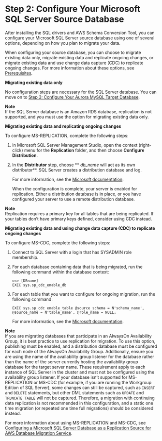 # Step 2: Configure Your Microsoft SQL Server Source Database<a name="chap-sqlserver2aurora.steps.configuresqlserver"></a>

After installing the SQL drivers and AWS Schema Conversion Tool, you can configure your Microsoft SQL Server source database using one of several options, depending on how you plan to migrate your data\.

When configuring your source database, you can choose to migrate existing data only, migrate existing data and replicate ongoing changes, or migrate existing data and use change data capture \(CDC\) to replicate ongoing changes\. For more information about these options, see [Prerequisites](chap-sqlserver2aurora.prerequisites.md)\.

 **Migrating existing data only** 

No configuration steps are necessary for the SQL Server database\. You can move on to [Step 3: Configure Your Aurora MySQL Target Database](chap-sqlserver2aurora.steps.configureaurora.md)\.

**Note**  
If the SQL Server database is an Amazon RDS database, replication is not supported, and you must use the option for migrating existing data only\.

 **Migrating existing data and replicating ongoing changes** 

To configure MS\-REPLICATION, complete the following steps:

1. In Microsoft SQL Server Management Studio, open the context \(right\-click\) menu for the **Replication** folder, and then choose **Configure Distribution**\.

1. In the **Distributor** step, choose ** *db\_name* will act as its own distributor**\. SQL Server creates a distribution database and log\.

   For more information, see the [Microsoft documentation](https://docs.microsoft.com/en-us/sql/relational-databases/replication/enable-a-database-for-replication-sql-server-management-studio)\.

   When the configuration is complete, your server is enabled for replication\. Either a distribution database is in place, or you have configured your server to use a remote distribution database\.

**Note**  
Replication requires a primary key for all tables that are being replicated\. If your tables don’t have primary keys defined, consider using CDC instead\.

 **Migrating existing data and using change data capture \(CDC\) to replicate ongoing changes** 

To configure MS\-CDC, complete the following steps:

1. Connect to SQL Server with a login that has SYSADMIN role membership\.

1. For each database containing data that is being migrated, run the following command within the database context:

   ```
   use [DBname]
   EXEC sys.sp_cdc_enable_db
   ```

1. For each table that you want to configure for ongoing migration, run the following command:

   ```
   EXEC sys.sp_cdc_enable_table @source_schema = N'schema_name', @source_name = N'table_name', @role_name = NULL;
   ```

   For more information, see the [Microsoft documentation](https://docs.microsoft.com/en-us/sql/relational-databases/track-changes/enable-and-disable-change-data-capture-sql-server)\.

**Note**  
If you are migrating databases that participate in an AlwaysOn Availability Group, it is best practice to use replication for migration\. To use this option, publishing must be enabled, and a distribution database must be configured for each node of the AlwaysOn Availability Group\. Additionally, ensure you are using the name of the availability group listener for the database rather than the name of the server currently hosting the availability group database for the target server name\. These requirement apply to each instance of SQL Server in the cluster and must not be configured using the availability group listener\.
If your database isn’t supported for MS\-REPLICATION or MS\-CDC \(for example, if you are running the Workgroup Edition of SQL Server\), some changes can still be captured, such as `INSERT` and `DELETE` statements, but other DML statements such as `UPDATE` and `TRUNCATE TABLE` will not be captured\. Therefore, a migration with continuing data replication is not recommended in this configuration, and a static one time migration \(or repeated one time full migrations\) should be considered instead\.

For more information about using MS\-REPLICATION and MS\-CDC, see [Configuring a Microsoft SQL Server Database as a Replication Source for AWS Database Migration Service](https://docs.aws.amazon.com/dms/latest/userguide/CHAP_Source.SQLServer.html#CHAP_Source.SQLServer.Configuration)\.